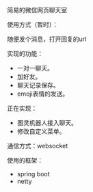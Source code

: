 简易的微信网页聊天室

使用方式（暂时）：

随便发个消息，打开回复的url

实现的功能：

- 一对一聊天。
- 加好友。
- 聊天记录保存。
- emoji表情的发送。

正在实现：

- 图灵机器人接入聊天。
- 修改自定义菜单。

通信方式：websocket

使用的框架：

- spring boot
- netty


